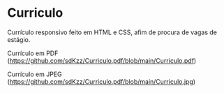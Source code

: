 # Curriculo

Currículo responsivo feito em HTML e CSS, afim de procura de vagas de estágio.

Currículo em PDF (https://github.com/sdKzz/Curriculo.pdf/blob/main/Curriculo.pdf)

Currículo em JPEG (https://github.com/sdKzz/Curriculo.pdf/blob/main/Curriculo.jpg)
